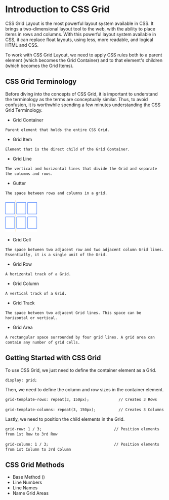 # Introduction to CSS Grid

CSS Grid Layout is the most powerful layout system available in CSS. It brings a two-dimensional layout tool to the web, with the ability to place items in rows and columns. With this powerful layout system available in CSS, it can replace float layouts, using less, more readable, and logical HTML and CSS.

To work with CSS Grid Layout, we need to apply CSS rules both to a parent element (which becomes the Grid Container) and to that element's children (which becomes the Grid Items).

## CSS Grid Terminology

Before diving into the concepts of CSS Grid, it is important to understand the terminology as the terms are conceptually similar. Thus, to avoid confusion, it is worthwhile spending a few minutes understanding the CSS Grid Terminology.

- Grid Container

```
Parent element that holds the entire CSS Grid.
```

- Grid Item

```
Element that is the direct child of the Grid Container.
```

- Grid Line

```
The vertical and horizontal lines that divide the Grid and separate the columns and rows.
```

- Gutter

```
The space between rows and columns in a grid.
```

<img src="./img/GridLine.png" width="100" height="100" title="Grid Line Image">

- Grid Cell

```
The space between two adjacent row and two adjacent column Grid lines. Essentially, it is a single unit of the Grid.
```

- Grid Row

```
A horizontal track of a Grid.
```

- Grid Column

```
A vertical track of a Grid.
```

- Grid Track

```
The space between two adjacent Grid lines. This space can be horizontal or vertical.
```

- Grid Area

```
A rectangular space surrounded by four grid lines. A grid area can contain any number of grid cells.
```

## Getting Started with CSS Grid

To use CSS Grid, we just need to define the container element as a Grid.

```
display: grid;
```

Then, we need to define the column and row sizes in the container element.

```
grid-template-rows: repeat(3, 150px);             // Creates 3 Rows

grid-template-columns: repeat(3, 150px);          // Creates 3 Columns
```

Lastly, we need to position the child elements in the Grid.

```
grid-row: 1 / 3;                                // Position elements from 1st Row to 3rd Row

grid-column: 1 / 3;                             // Position elements from 1st Column to 3rd Column
```

## CSS Grid Methods

- Base Method ()
- Line Numbers
- Line Names
- Name Grid Areas
